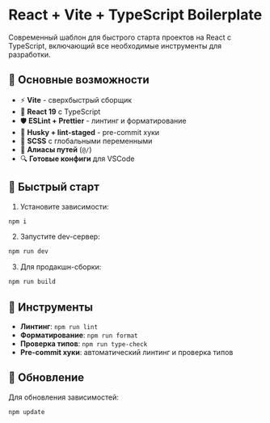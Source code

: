 # React + Vite + TypeScript Boilerplate

Современный шаблон для быстрого старта проектов на React с TypeScript, включающий все необходимые инструменты для разработки.

## 🌟 Основные возможности

- ⚡️ **Vite** - сверхбыстрый сборщик
- 🧩 **React 19** с TypeScript
- 🛡 **ESLint + Prettier** - линтинг и форматирование
- 🐶 **Husky + lint-staged** - pre-commit хуки
- 🎨 **SCSS** с глобальными переменными
- 📁 **Алиасы путей** (`@/`)
- 🔍 **Готовые конфиги** для VSCode

## 🚀 Быстрый старт

1. Установите зависимости:
```bash
npm i
```

2. Запустите dev-сервер:
```bash
npm run dev
```

3. Для продакшн-сборки:
```bash
npm run build
```

## 🔧 Инструменты

- **Линтинг**: `npm run lint`
- **Форматирование**: `npm run format`
- **Проверка типов**: `npm run type-check`
- **Pre-commit хуки**: автоматический линтинг и проверка типов


## 🔄 Обновление

Для обновления зависимостей:
```bash
npm update
```